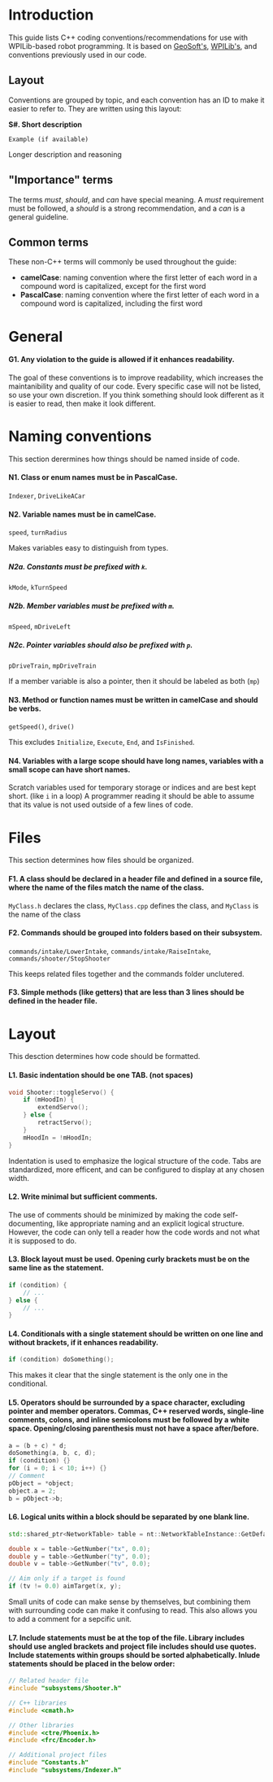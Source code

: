 # Introduction
This guide lists C++ coding conventions/recommendations for use with WPILib-based robot programming. It is based on [GeoSoft's](https://geosoft.no/development/cppstyle.html), [WPILib's](https://github.com/wpilibsuite/styleguide/blob/main/cppguide.html), and conventions previously used in our code.

## Layout
Conventions are grouped by topic, and each convention has an ID to make it easier to refer to. They are written using this layout:

**S#. Short description**

`Example (if available)`

Longer description and reasoning

## "Importance" terms
The terms *must*, *should*, and *can* have special meaning. A *must* requirement must be followed, a *should* is a strong recommendation, and a *can* is a general guideline.

## Common terms
These non-C++ terms will commonly be used throughout the guide:
* __camelCase__: naming convention where the first letter of each word in a compound word is capitalized, except for the first word
* __PascalCase__: naming convention where the first letter of each word in a compound word is capitalized, including the first word

# General
#### G1. Any violation to the guide is allowed if it enhances readability.
The goal of these conventions is to improve readability, which increases the maintanibility and quality of our code. Every specific case will not be listed, so use your own discretion. If you think something should look different as it is easier to read, then make it look different.

# Naming conventions
This section derermines how things should be named inside of code.

#### N1. Class or enum names must be in PascalCase.
`Indexer`, `DriveLikeACar`

#### N2. Variable names must be in camelCase.
`speed`, `turnRadius`

Makes variables easy to distinguish from types.

##### N2a. Constants must be prefixed with `k`.
`kMode`, `kTurnSpeed`

##### N2b. Member variables must be prefixed with `m`.
`mSpeed`, `mDriveLeft`

##### N2c. Pointer variables should also be prefixed with `p`.
`pDriveTrain`, `mpDriveTrain`

If a member variable is also a pointer, then it should be labeled as both (`mp`)

#### N3. Method or function names must be written in camelCase and should be verbs.
`getSpeed()`, `drive()`

This excludes `Initialize`, `Execute`, `End`, and `IsFinished`.

#### N4. Variables with a large scope should have long names, variables with a small scope can have short names.
Scratch variables used for temporary storage or indices and are best kept short. (like `i` in a loop) A programmer reading it should be able to assume that its value is not used outside of a few lines of code.

# Files
This section determines how files should be organized.

#### F1. A class should be declared in a header file and defined in a source file, where the name of the files match the name of the class.
`MyClass.h` declares the class, `MyClass.cpp` defines the class, and `MyClass` is the name of the class

#### F2. Commands should be grouped into folders based on their subsystem.
`commands/intake/LowerIntake`, `commands/intake/RaiseIntake`, `commands/shooter/StopShooter`

This keeps related files together and the commands folder unclutered.

#### F3. Simple methods (like getters) that are less than 3 lines should be defined in the header file.

# Layout
This desction determines how code should be formatted.

#### L1. Basic indentation should be one TAB. (not spaces)
```cpp
void Shooter::toggleServo() {
	if (mHoodIn) {
		extendServo();
	} else {
		retractServo();
	}
	mHoodIn = !mHoodIn;
}
```
Indentation is used to emphasize the logical structure of the code. Tabs are standardized, more efficent, and can be configured to display at any chosen width.

#### L2. Write minimal but sufficient comments.
The use of comments should be minimized by making the code self-documenting, like appropriate naming and an explicit logical structure. However, the code can only tell a reader how the code words and not what it is supposed to do.

#### L3. Block layout must be used. Opening curly brackets must be on the same line as the statement.
```cpp
if (condition) {
	// ...
} else {
	// ...
}
```

#### L4. Conditionals with a single statement should be written on one line and without brackets, if it enhances readability.
```cpp
if (condition) doSomething();
```
This makes it clear that the single statement is the only one in the conditional.

#### L5. Operators should be surrounded by a space character, excluding pointer and member operators. Commas, C++ reserved words, single-line comments, colons, and inline semicolons must be followed by a white space. Opening/closing parenthesis must not have a space after/before.
```cpp
a = (b + c) * d;
doSomething(a, b, c, d);
if (condition) {}
for (i = 0; i < 10; i++) {}
// Comment
pObject = *object;
object.a = 2;
b = pObject->b;
```

#### L6. Logical units within a block should be separated by one blank line.
```cpp
std::shared_ptr<NetworkTable> table = nt::NetworkTableInstance::GetDefault().GetTable("limelight");

double x = table->GetNumber("tx", 0.0);
double y = table->GetNumber("ty", 0.0);
double v = table->GetNumber("tv", 0.0);

// Aim only if a target is found
if (tv != 0.0) aimTarget(x, y);
```
Small units of code can make sense by themselves, but combining them with surrounding code can make it confusing to read. This also allows you to add a comment for a sepcific unit.

#### L7. Include statements must be at the top of the file. Library includes should use angled brackets and project file includes should use quotes. Include statements within groups should be sorted alphabetically. Inlude statements should be placed in the below order:
```cpp
// Related header file
#include "subsystems/Shooter.h"

// C++ libraries
#include <cmath.h>

// Other libraries
#include <ctre/Phoenix.h>
#include <frc/Encoder.h>

// Additional project files
#include "Constants.h"
#include "subsystems/Indexer.h"
```
